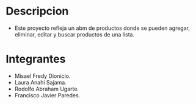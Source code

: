 # Descripcion

- Este proyecto refleja un abm de productos donde se pueden agregar, eliminar, editar y buscar productos de una lista.

# Integrantes
- Misael Fredy Dionicio.
- Laura Anahi Sajama.
- Rodolfo Abraham Ugarte.
- Francisco Javier Paredes.